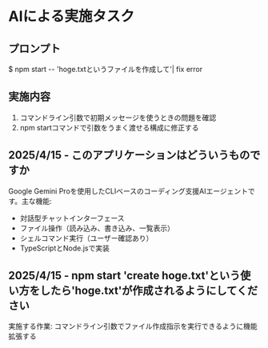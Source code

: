 # AIによる実施タスク

## プロンプト
$ npm start -- 'hoge.txtというファイルを作成して'| fix error

## 実施内容
1. コマンドライン引数で初期メッセージを使うときの問題を確認
2. npm startコマンドで引数をうまく渡せる構成に修正する

## 2025/4/15 - このアプリケーションはどういうものですか
Google Gemini Proを使用したCLIベースのコーディング支援AIエージェントです。主な機能:
- 対話型チャットインターフェース
- ファイル操作（読み込み、書き込み、一覧表示）
- シェルコマンド実行（ユーザー確認あり）
- TypeScriptとNode.jsで実装

## 2025/4/15 - npm start 'create hoge.txt'という使い方をしたら'hoge.txt'が作成されるようにしてください
実施する作業: コマンドライン引数でファイル作成指示を実行できるように機能拡張する